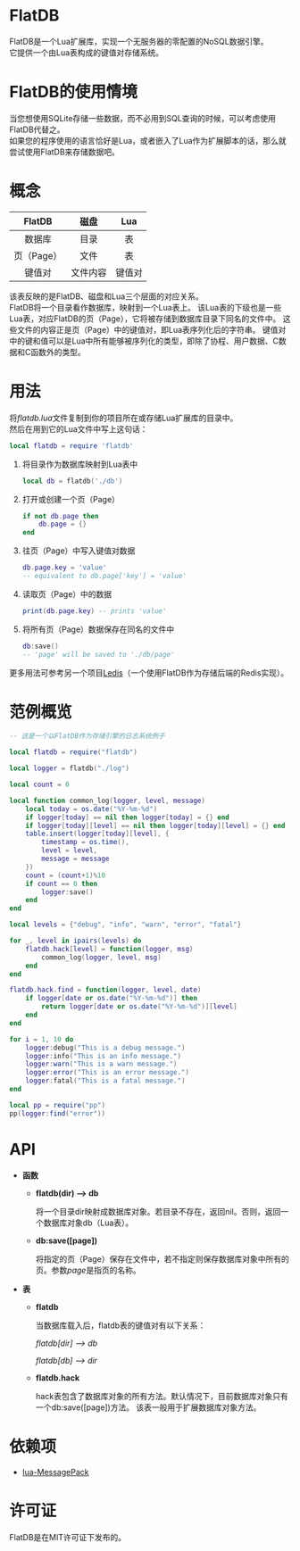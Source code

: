 FlatDB
===========

FlatDB是一个Lua扩展库，实现一个无服务器的零配置的NoSQL数据引擎。<br>
它提供一个由Lua表构成的键值对存储系统。

FlatDB的使用情境
===========

当您想使用SQLite存储一些数据，而不必用到SQL查询的时候，可以考虑使用FlatDB代替之。<br>
如果您的程序使用的语言恰好是Lua，或者嵌入了Lua作为扩展脚本的话，那么就尝试使用FlatDB来存储数据吧。

概念
==========

|     FlatDB     |     磁盘     |   Lua      |
|:--------------:|:------------:|:----------:|
| 数据库         | 目录        | 表         |
| 页（Page）     | 文件          | 表         |
| 键值对         | 文件内容      | 键值对     |

该表反映的是FlatDB、磁盘和Lua三个层面的对应关系。<br>
FlatDB将一个目录看作数据库，映射到一个Lua表上。
该Lua表的下级也是一些Lua表，对应FlatDB的页（Page），它将被存储到数据库目录下同名的文件中。
这些文件的内容正是页（Page）中的键值对，即Lua表序列化后的字符串。
键值对中的键和值可以是Lua中所有能够被序列化的类型，即除了协程、用户数据、C数据和C函数外的类型。

用法
==========

将*flatdb.lua*文件复制到你的项目所在或存储Lua扩展库的目录中。<br>
然后在用到它的Lua文件中写上这句话：
```lua
local flatdb = require 'flatdb'
```

1. 将目录作为数据库映射到Lua表中

    ```lua
    local db = flatdb('./db')
    ```

2. 打开或创建一个页（Page）

    ```lua
    if not db.page then
    	db.page = {}
    end
    ```

3. 往页（Page）中写入键值对数据

    ```lua
    db.page.key = 'value'
    -- equivalent to db.page['key'] = 'value'
    ```

4. 读取页（Page）中的数据

    ```lua
    print(db.page.key) -- prints 'value'
    ```

5. 将所有页（Page）数据保存在同名的文件中

    ```lua
    db:save()
    -- 'page' will be saved to './db/page'
    ```

更多用法可参考另一个项目[Ledis](https://github.com/uleelx/ledis)（一个使用FlatDB作为存储后端的Redis实现）。

范例概览
==========

```lua
-- 这是一个以FlatDB作为存储引擎的日志系统例子

local flatdb = require("flatdb")

local logger = flatdb("./log")

local count = 0

local function common_log(logger, level, message)
	local today = os.date("%Y-%m-%d")
	if logger[today] == nil then logger[today] = {} end
	if logger[today][level] == nil then logger[today][level] = {} end
	table.insert(logger[today][level], {
		timestamp = os.time(),
		level = level,
		message = message
	})
	count = (count+1)%10
	if count == 0 then
		logger:save()
	end
end

local levels = {"debug", "info", "warn", "error", "fatal"}

for _, level in ipairs(levels) do
	flatdb.hack[level] = function(logger, msg)
		common_log(logger, level, msg)
	end
end

flatdb.hack.find = function(logger, level, date)
	if logger[date or os.date("%Y-%m-%d")] then
		return logger[date or os.date("%Y-%m-%d")][level]
	end
end

for i = 1, 10 do
	logger:debug("This is a debug message.")
	logger:info("This is an info message.")
	logger:warn("This is a warn message.")
	logger:error("This is an error message.")
	logger:fatal("This is a fatal message.")
end

local pp = require("pp")
pp(logger:find("error"))

```

API
==========

- **函数**

  - **flatdb(dir) --> db**

      将一个目录dir映射成数据库对象。若目录不存在，返回nil。否则，返回一个数据库对象db（Lua表）。

  - **db:save([page])**

      将指定的页（Page）保存在文件中，若不指定则保存数据库对象中所有的页。参数*page*是指页的名称。

- **表**

  - **flatdb**

      当数据库载入后，flatdb表的键值对有以下关系：

      *flatdb[dir] --> db*

      *flatdb[db] --> dir*

  - **flatdb.hack**

      hack表包含了数据库对象的所有方法。默认情况下，目前数据库对象只有一个db:save([page])方法。
      该表一般用于扩展数据库对象方法。

依赖项
=======

- [lua-MessagePack](https://github.com/fperrad/lua-MessagePack)

许可证
=======

FlatDB是在MIT许可证下发布的。
